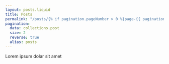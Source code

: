 ```yaml
---
layout: posts.liquid
title: Posts
permalink: "/posts/{% if pagination.pageNumber > 0 %}page-{{ pagination.pageNumber | plus: 1 }}/{% endif %}index.html"
pagination:
  data: collections.post
  size: 2
  reverse: true
  alias: posts
---
```

Lorem ipsum dolar sit amet